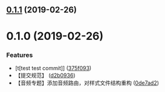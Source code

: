 ## [0.1.1](https://github.com//Namicici/Namicici/self-driven/compare/v0.1.0...v0.1.1) (2019-02-26)



# 0.1.0 (2019-02-26)


### Features

* [t[test test commit]] ([375f093](https://github.com//Namicici/Namicici/self-driven/commit/375f093))
* 【提交规范】 ([d2b0936](https://github.com//Namicici/Namicici/self-driven/commit/d2b0936))
* 【音频专题】添加音频路由，对样式文件结构重构 ([0de7ad2](https://github.com//Namicici/Namicici/self-driven/commit/0de7ad2))



